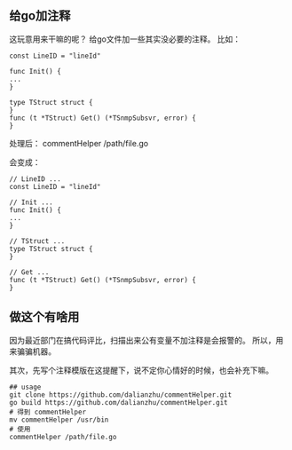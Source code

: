 ## 给go加注释
这玩意用来干嘛的呢？
给go文件加一些其实没必要的注释。
比如：
```
const LineID = "lineId"

func Init() {
...
}

type TStruct struct {
}
func (t *TStruct) Get() (*TSnmpSubsvr, error) {
}
```
处理后：
commentHelper /path/file.go

会变成：
```
// LineID ...
const LineID = "lineId"

// Init ...
func Init() {
...
}

// TStruct ...
type TStruct struct {
}

// Get ...
func (t *TStruct) Get() (*TSnmpSubsvr, error) {
}

```

## 做这个有啥用
因为最近部门在搞代码评比，扫描出来公有变量不加注释是会报警的。
所以，用来骗骗机器。

其次，先写个注释模版在这提醒下，说不定你心情好的时候，也会补充下嘛。
```
## usage
git clone https://github.com/dalianzhu/commentHelper.git
go build https://github.com/dalianzhu/commentHelper.git
# 得到 commentHelper
mv commentHelper /usr/bin
# 使用
commentHelper /path/file.go
```